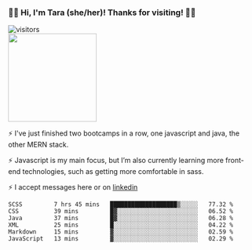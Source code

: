 ### 👋🏾 Hi, I'm Tara (she/her)! Thanks for visiting! 👋🏾
![visitors](https://visitor-badge.glitch.me/badge?page_id=qualmless)
<BR>
<img height="180em" src="https://github-readme-stats.vercel.app/api?username=qualmless&show_icons=true&hide_border=true&&count_private=true&include_all_commits=true" />

⚡️ I've just finished two bootcamps in a row, one javascript and java, the other MERN stack. 

⚡️ Javascript is my main focus, but I’m also currently learning more front-end technologies, such as getting more comfortable in sass. 

⚡️ I accept messages here or on <a href="https://www.linkedin.com/in/tarajdunmore/">linkedin</a>

<!--START_SECTION:waka-->

```text
SCSS         7 hrs 45 mins   ███████████████████▒░░░░░   77.32 %
CSS          39 mins         █▓░░░░░░░░░░░░░░░░░░░░░░░   06.52 %
Java         37 mins         █▓░░░░░░░░░░░░░░░░░░░░░░░   06.28 %
XML          25 mins         █░░░░░░░░░░░░░░░░░░░░░░░░   04.22 %
Markdown     15 mins         ▓░░░░░░░░░░░░░░░░░░░░░░░░   02.59 %
JavaScript   13 mins         ▓░░░░░░░░░░░░░░░░░░░░░░░░   02.29 %
```

<!--END_SECTION:waka-->

<!--
**qualmless/qualmless** is a ✨ _special_ ✨ repository because its `README.md` (this file) appears on your GitHub profile.

Here are some ideas to get you started:
- 🔭 I’m currently working on ...
- 👯 I’m looking to collaborate on ...
- 🤔 I’m looking for help with ...
- 💬 Ask me about ...
- 📫 How to reach me: ...
- ⚡ Fun fact: ...
-->

